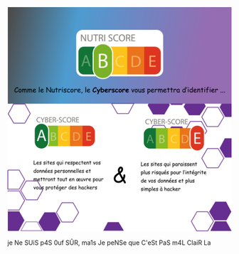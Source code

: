 <p align="center">
    <img src="./main.png">
</p>

je Ne SUiS p4S 0uf SÛR, ma1s Je peNSe que C'eSt PaS m4L ClaiR La